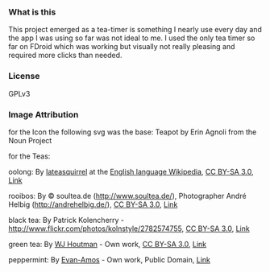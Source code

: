 ### What is this

This project emerged as a tea-timer is something I nearly use every day and the app I was using so far was not ideal to me. I used the only tea timer so far on FDroid which was working but visually not really pleasing and required more clicks than needed.

### License

GPLv3

### Image Attribution

for the Icon the following svg was the base: Teapot by Erin Agnoli from the Noun Project

for the Teas:

oolong:
By <a href="https://en.wikipedia.org/wiki/User:Iateasquirrel" class="extiw" title="en:User:Iateasquirrel">Iateasquirrel</a> at the <a href="https://en.wikipedia.org/wiki/" class="extiw" title="w:">English language Wikipedia</a>, <a href="http://creativecommons.org/licenses/by-sa/3.0/" title="Creative Commons Attribution-Share Alike 3.0">CC BY-SA 3.0</a>, <a href="https://commons.wikimedia.org/w/index.php?curid=6019856">Link</a>

rooibos:
By © soultea.de (<a rel="nofollow" class="external free" href="http://www.soultea.de/">http://www.soultea.de/</a>), Photographer André Helbig (<a rel="nofollow" class="external free" href="http://andrehelbig.de/">http://andrehelbig.de/</a>), <a href="http://creativecommons.org/licenses/by-sa/3.0" title="Creative Commons Attribution-Share Alike 3.0">CC BY-SA 3.0</a>, <a href="https://commons.wikimedia.org/w/index.php?curid=22907986">Link</a>

black tea:
By Patrick Kolencherry - <a rel="nofollow" class="external free" href="http://www.flickr.com/photos/kolnstyle/2782574755">http://www.flickr.com/photos/kolnstyle/2782574755</a>, <a href="http://creativecommons.org/licenses/by-sa/3.0" title="Creative Commons Attribution-Share Alike 3.0">CC BY-SA 3.0</a>, <a href="https://commons.wikimedia.org/w/index.php?curid=4598113">Link</a>

green tea:
By <a href="//commons.wikimedia.org/wiki/User:WJkoko" title="User:WJkoko">WJ Houtman</a> - <span class="int-own-work" lang="en">Own work</span>, <a href="http://creativecommons.org/licenses/by-sa/3.0" title="Creative Commons Attribution-Share Alike 3.0">CC BY-SA 3.0</a>, <a href="https://commons.wikimedia.org/w/index.php?curid=2976033">Link</a>

peppermint:
By <a href="//commons.wikimedia.org/wiki/User:Evan-Amos" title="User:Evan-Amos">Evan-Amos</a> - <span class="int-own-work" lang="en">Own work</span>, Public Domain, <a href="https://commons.wikimedia.org/w/index.php?curid=33735322">Link</a>
